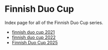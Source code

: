 # Finnish Duo Cup

Index page for all of the Finnish Duo Cup series.

- [finnish duo cup 2021]()
- [finnish duo cup 2022]()
- [Finnish Duo Cup 2025](2025)
